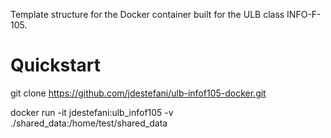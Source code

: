 Template structure for the Docker container built for the ULB class INFO-F-105.

# Quickstart
git clone https://github.com/jdestefani/ulb-infof105-docker.git

docker run -it jdestefani:ulb_infof105 -v ./shared_data:/home/test/shared_data


